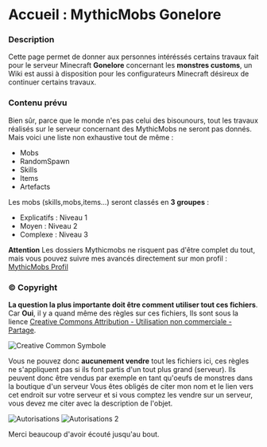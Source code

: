 # Accueil : MythicMobs Gonelore


### Description

Cette page permet de donner aux personnes intéréssés certains travaux fait pour le serveur Minecraft **Gonelore** concernant les **monstres customs**, un Wiki est aussi à disposition pour les configurateurs Minecraft désireux de continuer certains travaux.

### Contenu prévu

Bien sûr, parce que le monde n'es pas celui des bisounours, tout les travaux réalisés sur le serveur concernant des MythicMobs ne seront pas donnés.
Mais voici une liste non exhaustive tout de même :

  * Mobs
  * RandomSpawn
  * Skills
  * Items
  * Artefacts

Les mobs (skills,mobs,items...) seront classés en **3 groupes** :

* Explicatifs : Niveau 1
* Moyen : Niveau 2
* Complexe : Niveau 3

**Attention** Les dossiers Mythicmobs ne risquent pas d'être complet du tout, mais vous pouvez suivre mes avancés directement sur mon profil : [MythicMobs Profil](http://mythicmobs.net/index.php?members/whiterun_sword.2685/)

### © Copyright

**La question la plus importante doit être comment utiliser tout ces fichiers**. Car **Oui**, il y a quand même des règles sur ces fichiers, Ils sont sous la lience [Creative Commons Attribution - Utilisation non commerciale - Partage](https://creativecommons.org/licenses/by-nc-sa/4.0/legalcode.fr).

![Creative Common Symbole](https://screenshotscdn.firefoxusercontent.com/images/7b98e988-446b-4972-88f2-04b2d3898736.png)

Vous ne pouvez donc **aucunement vendre** tout les fichiers ici, ces règles ne s'appliquent pas si ils font partis d'un tout plus grand (serveur). Ils peuvent donc être vendus par exemple en tant qu'oeufs de monstres dans la boutique d'un serveur
Vous êtes obligés de citer mon nom et le lien vers cet endroit sur votre serveur et si vous comptez les vendre sur un serveur, vous devez me citer avec la description de l'objet.

![Autorisations](https://screenshotscdn.firefoxusercontent.com/images/d893a011-82ac-47ee-81ec-1acdbe5dcb52.png)
![Autorisations 2](https://screenshotscdn.firefoxusercontent.com/images/a0d108cb-bce2-454a-b484-42b24d0bdb66.png)



Merci beaucoup d'avoir écouté jusqu'au bout.

